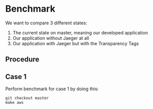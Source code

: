 # Benchmark

We want to compare 3 different states:
1. The current state on master, meaning our developed application
2. Our application without Jaeger at all
3. Our application with Jaeger but with the Transparency Tags

## Procedure

## Case 1
Perform benchmark for case 1 by doing this:
```
git checkout master
make aws
```
